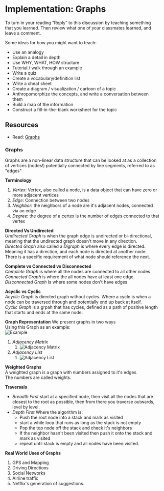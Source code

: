 # Implementation: Graphs

To turn in your reading “Reply” to this discussion by teaching something that you learned. Then review what one of your classmates learned, and leave a comment.

Some ideas for how you might want to teach:

-   Use an analogy
-   Explain a detail in depth
-   Use WHY, WHAT, HOW structure
-   Tutorial / walk through an example
-   Write a quiz
-   Create a vocabulary/definition list
-   Write a cheat sheet
-   Create a diagram / visualization / cartoon of a topic
-   Anthropomorphize the concepts, and write a conversation between them
-   Build a map of the information
-   Construct a fill-in-the-blank worksheet for the topic

## Resources

-   Read: [Graphs](https://codefellows.github.io/common_curriculum/data_structures_and_algorithms/Code_401/class-35/resources/graphs.html)

### Graphs
Graphs are a non-linear data structure that can be looked at as a collection of vertices (nodes!) potentially connected by line segments, referred to as "edges"

**Terminology** 
1. *Vertex*: Vertex, also called a node, is a data object that can have zero or more adjacent vertices
2. *Edge*: Connection between two nodes
3. *Neighbor*: the neighbors of a node are it's adjacent nodes, connected via an edge
4. *Degree*: the degree of a certex is the number of edges connected to that vertex 

**Directed Vs Undirected**  
*Undirected Graph* is when the graph edge is undirected or bi-directional, meaning that the undirected graph doesn't move in any direction.   
*Directed Graph* also called a *Digraph* is where every edge is directed. Meaning it has a direction, and each node is directed at another node. There is a specific requirement of what node should reference the next.   

**Complete vs Connected vs Disconnected**  
*Complete Graph* is where all the nodes are connected to all other nodes  
*Connected Graph* is where the all nodes have at least one edge  
*Disconnected Graph* Is where some nodes don't have edges  

**Acyclic vs Cyclic**  
*Acyclic Graph* is directed graph without cycles. Where a cycle is when a node can be traversed through and potentially end up back at itself.   
*Cyclic Graph* is a grpah that has cycles, defined as a path of positive length that starts and ends at the same node.  

**Graph Representation**
We present graphs in two ways  
Using this Graph as an example:   
![Example](https://codefellows.github.io/common_curriculum/data_structures_and_algorithms/Code_401/class-35/resources/assets/UndirectedGraph.PNG)
1. *Adjacency Matrix*
	1. ![Adjacency Matrix](https://codefellows.github.io/common_curriculum/data_structures_and_algorithms/Code_401/class-35/resources/assets/AdjMatrix.PNG)
2. *Adjacency List*
	1. ![Adjacency List](https://codefellows.github.io/common_curriculum/data_structures_and_algorithms/Code_401/class-35/resources/assets/AdjList.PNG)

**Weighted Graphs**  
A weighted graph is a graph with numbers assigned to it's edges.  
The numbers are called weights.  

**Traversals**  
* *Breadth First* start at a specified node, then visit all the nodes that are closest to the root as possible, then from there you traverse outwards, level by level. 
* *Depth First* Where the algorithm is:
	*  Push the root node into a stack  and mark as visited
	* start a while loop that runs as long as the stack is not empty
	* Pop the top node off the stack and check it's neighbors
	* If the neighbor hasn't been visited then push it onto the stack and mark as visited 
	* repeat until stack is empty and all nodes have been visited. 

**Real World Uses of Graphs** 
1. GPS and Mapping
2. Driving Directions
3. Social Networks
4. Airline traffic
5. Netflix's generation of suggestions. 
